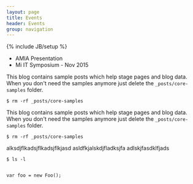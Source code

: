 ```yaml
---
layout: page
title: Events
header: Events
group: navigation
---
```

{% include JB/setup %}

* AMIA Presentation
* Mi IT Symposium - Nov 2015

This blog contains sample posts which help stage pages and blog data.
When you don't need the samples anymore just delete the `_posts/core-samples` folder.

    $ rm -rf _posts/core-samples

This blog contains sample posts which help stage pages and blog data.
When you don't need the samples anymore just delete the `_posts/core-samples` folder.

    $ rm -rf _posts/core-samples


alksdjflkadsjflkadsjflkjasd
asldfkjalskdjfladksjfa
adlskjfasdklfjads


    $ ls -l


    var foo = new Foo();



